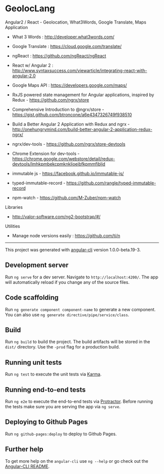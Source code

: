 # GeolocLang

Angular2 / React - Geolocation, What3Words, Google Translate, Maps Application

- What 3 Words : http://developer.what3words.com/

- Google Translate : https://cloud.google.com/translate/

- ngReact : https://github.com/ngReact/ngReact 

- React w/ Angular 2 : http://www.syntaxsuccess.com/viewarticle/integrating-react-with-angular-2.0

- Google Maps API : https://developers.google.com/maps/

- RxJS powered state management for Angular applications, inspired by Redux - https://github.com/ngrx/store

- Comprehensive Introduction to @ngrx/store - https://gist.github.com/btroncone/a6e4347326749f938510

- Build a Better Angular 2 Application with Redux and ngrx - http://onehungrymind.com/build-better-angular-2-application-redux-ngrx/

- ngrx/dev-tools - https://github.com/ngrx/store-devtools

- Chrome Extension for dev-tools  - https://chrome.google.com/webstore/detail/redux-devtools/lmhkpmbekcpmknklioeibfkpmmfibljd

- immutable js - https://facebook.github.io/immutable-js/

- typed-immutable-record - https://github.com/rangle/typed-immutable-record

- npm-watch - https://github.com/M-Zuber/npm-watch


Libraries

- http://valor-software.com/ng2-bootstrap/#/


Utilities

- Manage node versions easily : https://github.com/tj/n

------

This project was generated with [angular-cli](https://github.com/angular/angular-cli) version 1.0.0-beta.19-3.

## Development server
Run `ng serve` for a dev server. Navigate to `http://localhost:4200/`. The app will automatically reload if you change any of the source files.

## Code scaffolding

Run `ng generate component component-name` to generate a new component. You can also use `ng generate directive/pipe/service/class`.

## Build

Run `ng build` to build the project. The build artifacts will be stored in the `dist/` directory. Use the `-prod` flag for a production build.

## Running unit tests

Run `ng test` to execute the unit tests via [Karma](https://karma-runner.github.io).

## Running end-to-end tests

Run `ng e2e` to execute the end-to-end tests via [Protractor](http://www.protractortest.org/).
Before running the tests make sure you are serving the app via `ng serve`.

## Deploying to Github Pages

Run `ng github-pages:deploy` to deploy to Github Pages.

## Further help

To get more help on the `angular-cli` use `ng --help` or go check out the [Angular-CLI README](https://github.com/angular/angular-cli/blob/master/README.md).
